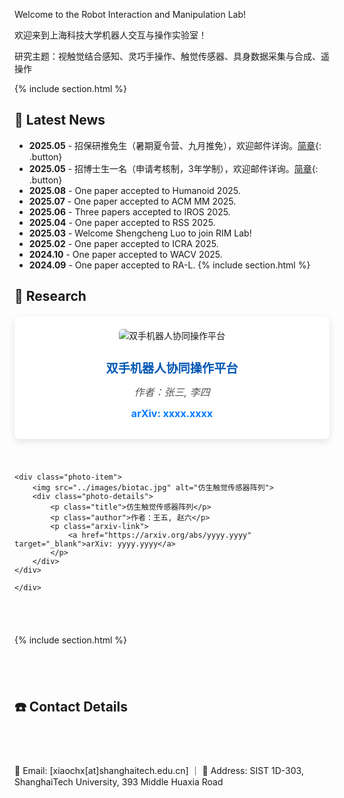 ---
---
Welcome to the Robot Interaction and Manipulation Lab! 
<!-- We strive to advance the field of Embodied AI by developing cutting-edge tactile sensing technologies and pioneering new human-robot interaction paradigms. Our goal is to empower robots to perform complex manipulation tasks in unstructured real-world environments. -->

欢迎来到上海科技大学机器人交互与操作实验室！

研究主题：视触觉结合感知、灵巧手操作、触觉传感器、具身数据采集与合成、遥操作

<!-- 新增新闻栏目 -->
{% include section.html %}

## 📢 Latest News
- **2025.05** - 招保研推免生（暑期夏令营、九月推免），欢迎邮件详询。[简章](https://sist.shanghaitech.edu.cn/2025/0504/c7339a1110662/page.htm){: .button}
- **2025.05** - 招博士生一名（申请考核制，3年学制），欢迎邮件详询。[简章](https://sist.shanghaitech.edu.cn/2025/0430/c2826a1110629/page.htm){: .button}
- **2025.08** - One paper accepted to Humanoid 2025. 
- **2025.07** - One paper accepted to ACM MM 2025. 
- **2025.06** - Three papers accepted to IROS 2025. 
- **2025.04** - One paper accepted to RSS 2025.  
- **2025.03** - Welcome Shengcheng Luo to join RIM Lab!  
- **2025.02** - One paper accepted to ICRA 2025.
- **2024.10** - One paper accepted to WACV 2025. 
- **2024.09** - One paper accepted to RA-L. 
{% include section.html %}


## 🚀 Research 

<style>
.photo-list {
    max-width: 800px;
    margin: 20px auto;
    display: flex;
    flex-direction: column;
    gap: 40px;
}
.photo-item {
    display: flex;
    flex-direction: column;
    align-items: center;
    background: #fff;
    border-radius: 8px;
    box-shadow: 0 4px 12px rgba(0,0,0,0.1);
    padding: 20px;
}
.photo-item img {
    max-width: 100%;
    height: auto;
    border-radius: 6px;
    margin-bottom: 20px;
}
.photo-details {
    text-align: center;
    font-size: 16px;
    line-height: 1.6;
    color: #333;
}
.photo-details p {
    margin: 8px 0;
}
.photo-details .title {
    font-weight: bold;
    font-size: 1.2em;
    color: #0056b3;
    margin-bottom: 10px;
}
.photo-details .author {
    font-style: italic;
    color: #555;
}
.photo-details .arxiv-link a {
    color: #007bff;
    text-decoration: none;
    font-weight: bold;
}
.photo-details .arxiv-link a:hover {
    text-decoration: underline;
}
</style>

<div class="photo-list">
    <div class="photo-item">
        <img src="../images/bimanual.jpg" alt="双手机器人协同操作平台">
        <div class="photo-details">
            <p class="title">双手机器人协同操作平台</p>
            <p class="author">作者：张三, 李四</p>
            <p class="arxiv-link">
                <a href="https://arxiv.org/abs/xxxx.xxxx" target="_blank">arXiv: xxxx.xxxx</a>
            </p>
        </div>
    </div>

    <div class="photo-item">
        <img src="../images/biotac.jpg" alt="仿生触觉传感器阵列">
        <div class="photo-details">
            <p class="title">仿生触觉传感器阵列</p>
            <p class="author">作者：王五, 赵六</p>
            <p class="arxiv-link">
                <a href="https://arxiv.org/abs/yyyy.yyyy" target="_blank">arXiv: yyyy.yyyy</a>
            </p>
        </div>
    </div>
    
    </div>
{% include section.html %}

## ☎️ Contact Details
📧 Email: [xiaochx[at]shanghaitech.edu.cn] ｜
📍 Address: SIST 1D-303, ShanghaiTech University, 393 Middle Huaxia Road


